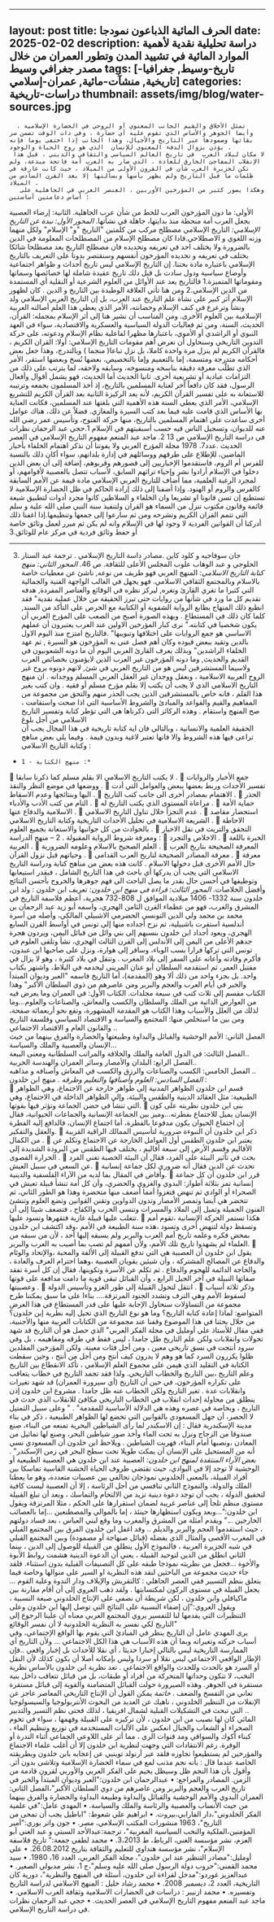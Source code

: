 ------
layout: post
title: الحرف المائية الذباعون نمودجا
date: 2025-02-02
description: دراسة تحليلية نقدية لأهمية الموارد المائية في تشييد المدن وتطور العمران من خلال مصدر جغرافي وسيط
tags: [تاريخ-وسيط, جغرافيا-تاريخية, منشآت-مائية, عمران-إسلامي]
categories: دراسات-تاريخية
thumbnail: assets/img/blog/water-sources.jpg
---

      تمثل الأخلاق والقيم الجانب المعنوي أو الروحي في الحضارة الإسلامية ، وأيضا الجوهر والأساس الذي تقوم عليه أي حضارة ، وفي ذات الوقت تضمن سر بقائها وصمودها عبر التاريخ والأجيال، وهذا الجانب إذا اختفى يوما فإنه يؤذن بزوال الدفء المعنوي للإنسان  الذي هو روح الحياة والوجود . 
     لا مكان لبلاد العرب  في تاريخ العالم السياسي والثقافي والديني ، قبل هذا الإنقلاب المفاجئ الخارق للعادة ، الذي صار به العرب أمة فاتحة مبدعة، ولم تكن لجزيرة العرب شأن في القرون الأولى من الميلاد ، حيث كانت غارقة في ظلمات ما قبل التاريخ ولم يظهر بأسها وبسالتها إلا بعد القرن السادس من الميلاد .
       وهكذا يصور كثير من المؤرخين الأوربين ، العنصر العربي في الجاهلية على أساس دعامتين أساستين :
 الأولى: ما دون المؤرخون العرب للحط من شأن عرب الجاهلية.
الثانية: إرضاء العصبية بجعل العرب أمة منحطة منذ بدايتها، جاهلة في نشأتها.
*المحور الأول: نبدة عن التاريخ الإسلامي:*
      التاريخ الإسلامي مصطلح مركب من كلمتين "التاريخ "و" الإسلام" ولكل منهما وزنه اللغوي و الاصطلاحي.فادا كان مصطلح الإسلام من المصطلحات المعلومة في الدين بالضرورة ولا يختلف احد في تعريفه وتحديده فان مصطلح التاريخ يعد مصطلحا شائكا يختلف في تعريفه و تحديده المؤرخون أنفسهم وسنقتصر بدونا على التعريف بالتاريخ الإسلامي باعتباره مادة بحتنا.
     إن التاريخ الإسلامي ليس تاريخ أحداث و ظواهر اجتماعية وأوضاع سياسية ودول سادت بل قبل دلك تاريخ عقيدة شاملة لها خصائصها وسماتها ومقوماتها المتميزة.1
فالتاريخ يعد عند الأوائل من العلوم الشرعية أو النقلية أي المستمدة من الدين الإسلامي.2 ومن هنا تأتي العلاقة  الوطيدة بين التاريخ و الدين .
كان لظهور الإسلام أثر كبير على نشأة علم التاريخ عند العرب، بل إن التاريخ العربي الإسلامي ولد ونشأ وترعرع في كنف الإسلام وحضانته، الأمر الذي يعطي هذا العلم أصالته العربية الإسلامية بين العلوم الأخرى. 
ومن المناسب أن نشير هنا إلى أثر الإسلام بمجمله: القرآن، الحديث، السنة، ومن ثم فعاليات الدولة السياسية والعسكرية والاقتصادية، سواء في العهد النبوي أو الراشدي أو الأموي، باعتبارها مظهرا لفاعلية نظام الإسلام ودعوته، على حركة التدوين التاريخي
وسنحاول أن نعرض أهم مقومات التاريخ الإسلامي:
أولا: القران الكريم
، فالقرآن الكريم لم ينزل مرة واحدة كاملا، بل نزل تباعا( منجما ) وبالتدرج، وهذا جعل بعض أحكامه متدرجة ومتسمة، إما بالتعميم وإما بالتخصيص، بعضها نُسخ وبعضها استقر، الأمر الذي تطلَّب معرفة دقيقة بناسخه ومنسوخه، وسابقه ولاحقه، لما يترتب على ذلك من التزامات عبادية أو تشريعية أخرى.
ثانيا الحديث
أما الحديث، فهو يشمل أقوال وأفعال الرسول، فقد كان دافعاً آخر لعناية المسلمين بالتاريخ، إذ أخذ المسلمون بجمعه وترتيبه للاستعانة به على تفسير القرآن الكريم، لأنه يعد الركيزة الثانية بعد القرآن الكريم للتشريع الإسلامي، الأمر الذي يعطي السنة هذه الأهمية التي بلغتها عند المسلمين، فكانت العناية بها الأساس الذي قامت عليه فيما بعد كتب السيرة والمغازي.
فضلاً عن ذلك، هناك عوامل أخرى ساعدت على اهتمام المسلمين بالتاريخ، منها حركة الفتوح، وتأسيس عمر رضي الله عنه للديوان، وتسجيل الناس فيه حسب أسبقيتهم في الإسلام
1.حجي عبد الرحمان نظرات في دراسة التاريخ الإسلامي ص 13
2. ماجد عبد المنعم مفهوم التاريخ الإسلامي في العصر الحديث .عدد7. 1978 مجلة المؤرخ العربي
ولا يفوتنا أن نذكر اهتمام الخلفاء بأخبار الماضين، للإطلاع على طرقهم ووسائلهم في إدارة بلدانهم، سواء أكان ذلك بالنسبة للفرس أم الروم، فاستقدموا الإخباريين إلى قصورهم وقربوهم، إضافة إلى أن بعض الذين دخلوا في الإسلام أرادوا نشر وإحياء تراثهم السابق، لأسباب تتصل بالعصبية لأقوامهم، أو لمجرد الرغبة العلمية، مما أضاف للتاريخ العربي الإسلامي مادة قيمة عن الأمم السابقة كالفرس والروم أو الهنود.
وإذا أضفنا إلى ذلك إرادة الحاكم في ظل الحضارة الإسلامية لا تستطيع إن تسن قانونا او تشريعا وان الخلفاء و السلاطين كانوا مجرد أدوات لتطبيق شيعة قائمة وقانون مكتوب تنزل من السماء هو القران ولتنفيذ سنة النبي صلى الله علية و سلم التي تتمم القران الكريم وتشرحه ومن ثم سارعوا إلى جمعها وتنظيمها.إذا اغفنا ذلك أدركنا أن القوانين الفردية لا وجود لها في الإسلام وانه لم يكن ثم مبرر لعمل وثائق خاصة أو حفظ وثائق فردية في مركز عام للوثائق.3
_________________________________
3. جان سوفاجيه و كلود كاين .مصادر داسة التاريخ الإسلامي . ترجمة عبد الستار الحلوجي و عبد الوهاب علوب المجلس الأعلى للثقافة. ص 46.
*المحور الثاني: منهج كتابة التاريخ الاسلامي:*
المنهج العربي فهو طريف من نوعه, ناشئ عن معطيات خاصة بالاسلام وبالمجتمع الثقافي
الاسلامي. فهو يجهل في الغالب الواجهة الفنية والجمالية التي كثيرا ما تغري القارئ
وتغره, ليركز نظره في الوقائع والعناصر المفردة, هدفه تقديم كل ما ورد في شأنها من
روايات حتى تبرز الحقيقة من خلال عملية نقدية" 
فقد انطبع ذلك المنهاج بطابع الرواية الشفوية أو الكتابية مع الحرص على التأكد من السند,
كلما كان ذلك في المستطاع . وبهذه الصورة أصبح من الصعب على المؤرخ العربي أن
يكون شخصيا في كتابته." 
نرى كبار المؤرخين الاولين عند العرب يعتبرون أن عملهم الاساسي هو جمع الروايات
على اختلافها وتبويبها" .فالتاريخ امتزج منذ اليوم الاول بالدين وتقيد ببعض قيوده وكان
أهم فصل عنى به المؤرخون هو السيرة , تم عهد الخلفاء الراشدين" 
وبذلك يعرف القارئ العربي اليوم أن ما دونه الشعوبيون في القديم والحديث, وما دونه
المؤرخون غير العرب الذين لايؤمنون بخصائص العرب ولاسيما المستشرقين ليس هو
من التاريخ العربي في شئ, لانهم دونوه بروح غير الروح العربية الاسلامية ، وبعقل ووجدان غير العقل العربي المسلم ووجدانه  .
ان منهج التاريخ الاسلامي الذي لا يجب أن يكتب إلا بقلم مؤرخ مسلم  أو فقيه  . وان كتب
  بغير هذا القلم ، فانه خاص بالمستشرقين الذين يجب الحذر منهم والتحق من مجموعة من
 المفاهيم والقيم والقواعد والمبادئ والشروط الأساسية التي اذا صحت واستقامت ، صح 
المنهج واستقام  . 
وهذه الركائز التي ذكرناها هي التي تؤطر كتابة وتفسير التاريخ الاسلامي من أجل بلوغ  
الحقيقة العلمية والانسانية ، وبالتالي فان اية كتابة تاريخية في هذا المجال يجب أن تراعى 
فيها هذه الشروط والا فانها تعتبر لاغية وبدون قيمة .
  وفيما يلي بعض مناهج وكتابة التاريخ الاسلامي : 
*     1 - منهج الكتابة :*
	لا يكتب التاريخ الاسلامي الا بقلم مسلم كما ذكرنا سابقا .
	جمع الأخبار والروايات ووضعها في موضع النظر والنقذ .
	تفسير الأحداث وربط بعضها ببعض والعوامل التي أدت اليها وبنتائجها وعدم الاسقاط .
	 الاهتمام بمصادر أخرى الى جانب كتب التاريخ .
	الحذر التام من كتب الأدب والأدباء .
	مراعاة المستوى الذي يكتب التاريخ له .
	حماية الأمة الاسلامية والدفاع عنها .
	 عدم التجزأ خلال تناول التاريخ الاسلامي .
	استحضار مقاصد الشريعة الاسلامية في تحليل الأحداث التاريخية وكتابة التاريخ الاسلامي .
	الاحاطة بالحوادث من كل جوانبها  والاستعانة بجميع العلوم .
	التحقق والتريث في نقل الاخبار ومعرفة شروط الرواية المقبولة . 
2 – منهج الدراسة :
	 الاخلاص والتجرد .
	الخبرة باللغة العربية .
	العلم الصحيح بالاسلام وعلومه الضرورية .
	المعرفة الصحيحة بتاريخ العرب وحياتهم قبل نزول القرآن .
	معرفة المصادر الصحيحة لتاريخ العرب القدامى .
	معرفة حال الأمم الأخرى قبل دخولها الاسلام . 
       كانت هذه بعض من مناهج كتابة ودراسة التاريخ الاسلامي التي يجب أن يدركها أي باحث في هذا التاريخ الشامل ، فبقدر استيعابها وتوظيفها في أحسن حال بقدر ما يصل الباحث الى فهم جوهرها والخروج بأحسن النتائج وأفضل الخلاصات. 
*المحور الثالث: قراءة في منهج ابن خلدون:*
تعريف ابن خلدون :
      ولد ابن خلدون سنة 1332- 1406  ميلادية الموافق ل 808-732 هجرية، أعظم فلاسفة التاريخ في المشرق والغرب، فهو من عظماء القرن الثامن الهجري، واسمه أبو زيد عبد الرحمان بن محمد بن محمد ولي الدين التونسي الحضرمي الاشبيلي المالكي، وأصله من أسرة أندلسية استقرت باشبيلية، ثم نزح أجداده منها إلى تونس في أواسط القرن السابع الهجري، ويعود أجداد ابن خلدون بنسبهم إلى بني وائل من قبائل اليمن، ويردون هجرة جدهم الأعلى من اليمن إلى الأندلس إلى القرن الثالث الهجري، نشأ وتلقى العلوم في تونس التي تركها فرارا بسب الوباء، وسافر إلى هوارة، ونزل على صاحبها ابن عبدون، فأكرم وفادته وأعانه على السفر إلى بلاد المغرب .
     وتنقل في بلاد كثيرة ، وهو لا يزال في مقتبل العمر، ثم استقدمه السلطان أبو عنان المريني ليخدمه في البلاط، واشتهر بكتاب واحد. بل بجزء واحد من ذلك ألا وهو (المقدمة)، أما التاريخ فاسمه "العبر وديوان المبتدأ والخبر في أيام العرب والعجم والبربر ومن عاصرهم من ذوي السلطان الأكبر" وهذا الكتاب مقسم إلى ثلاث كتب في سبعة مجلدات.
 الكتاب الأول: في العمران وما يعرض فيه من العوارض الذاتية من الملك والسلطان والكسب والمعاش، والصناعات والعلوم...وما لذلك من العلل والأسباب وهذا الكتاب هو المقدمة المشهورة، وتقع نحو أربعمائة صفحة، ومن بين ما استخلص منها: المجتمع والسياسة و الاقتصاد السياسي وفلسفة التاريخ والقانون العام و الاقتصاد الاجتماعي ..                                                  
الفصل الثاني: الأمم الوحشية والقبائل والبداوة وطبيعتها والحضارة والفرق بينهما من حيث الإنسان والعصبية والملك والسياسة...  
الفصل الثالث: في الدول العامة والملك والخلافة والمراتب السلطانية ومعنى البيعة..                                                   
الفصل الرابع: البلدان والأمصار وسائر العمران والهندسة الحربية..                                                                      
الفصل الخامس: الكسب والصناعات والرزق والكسب في المعاش وأصنافه و مذاهبه ..                                        
*الفصل السادس: العلوم وأصنافها والتعليم وطرقه .*
 منهج ابن خلدون :  
	قسم ابن خلدون الظواهر المدنية إلى ظواهر خارجة عن الاجتماع، وهي الظواهر الطبيعية: مثل العقائد الدينية والطقس والبيئة، وإلى الظواهر الداخلة في الاجتماع، وهي التي تنشأ في حضن الجماعة وتؤثر فيها بقوتها.
	بنى ابن خلدون نظريته على كون الإنسان يميل للاجتماع بفطرته...وميز بين الجماعة الإنسانية والجماعات الحيوانية، فقال إن اجتماع الحيوان يكون مدفوعا بالفطرة، أما اجتماع الإنسان، فالدافع إليه الفطرة والعقل والتفكير.
	ذكر ابن خلدون أن النبوءة ضرورية لتأسيس الممالك الراقية القريبة من الكمال .
	يعتبر ابن خلدون الطقس أول العوامل الخارجة عن الاجتماع وتكلم عن الأقاليم وقسم الأرض إلى سبعة أقاليم ، يختلف فيها الطقس من البرودة الشديدة إلى الحرارة القصوى .
	بحث في تأثير البيئة على الفرد، فقال أن البيئة الخصبة تغني الفرد عن السعي في سبيل العيش.
	تحدث عن الدين فقال أنه ضروري لكل جماعة إنسانية وأفاض في المقال بما لديه من الآراء الفلسفية والدينية.
	قرر ابن خلدون أن كل جماعة إنسانية تمر بثلاثة أطوار: البدوي والغزوي والحضري، وأن كل أمة تنشأ قبيلة تعيش في الصحراء أو الوادي ثم تنهض فتغزوا أمما أضعف منها متحضرة وهذا هو الطور الثاني، ثم تتحضر هي أيضا وتمصر الأمصار وتدون الدواوين وتقنن القوانين وتضع العلوم وتنشئ الفنون الجميلة وتميل إلى الملاذ والمسرات وتنسى الحرب والكفاح ، فتضعف شيئا إلى أن تتغلب عليها قبيلة غازية فتقهرها وتسود عليها.
	هكذا تستمر الحركة الإنسانية ،تقوم أمم وتسقط دولة لتنهض أخرى وتسود ،هذه سنة الطبيعة في الأمم ،وقد اكتشف ابن خلدون بمحض فكره وعلمه تاريخ أمم العرب والبربر ولم يسبقه إليها أحد ، لأن من سبقه من العلماء لم يشهدوا تاريخ تلك الأمم، ولأن أممهم لم تصب بما أصيب به العرب والبربر.
	يقول ابن خلدون أن العصبية هي التي تدفع القبيلة إلى الألفة والمحبة ،والإتحاد والوئام والدفاع عن المصالح المشتركة ، وأن شيئين يقويان العصبية ،وهما احترام العرف والعادة ، والحاجة الدائمة للهجوم والدفاع . ثم تكلم عن الأسرة وتكوينها، فقال إن كل أسرة تفقد صفاتها النبيلة في آخر الجيل الرابع ، وأن القبائل تبقى قوية ما دامت مدافعة على قوتها وعصبيتها .
	انتقل لتحول القبيلة إلى طور الغزو وتأسيس الدولة .
	وذكر ثلاثة أسباب لسقوط الأمم وهي الترف وتشدد الجنود المرتزقة....
بناءا على ما سبق يمكننا طرح مجموعة من التساؤلات سنحاول الإجابة عليها على قدر المستطاع في هذا العرض المتواضع:  لماذا إعادة كتابة التاريخ؟ وما هو نوع التاريخ الذي تحيل إليه نظرية إبن خلدون؟ 
   من خلال بحثنا في هذا الموضوع وقفنا عند مجموعة من الكتابات العربية منها والأجنبية، ففي مقال للأستاذ علي أومليل في مجلة الفكر العربي" الذي حصل هو أن التاريخ قد شهد تحولات وانقلابات ولكن علم التاريخ ظل جامدا ، ليس فقط في طرقه ومفاهيمه ، بل وفي سرود أنتجت في نسق تاريخي معين ، ومن أجل فئات معينة. ولكن المؤرخين المقلدين ظلوا يكررون السرد كما هو وهم لا يدرون كيف أنتج ومن أجل من أنتج ، وحين سقطت الكتابة في التقليد الذي هيمن على مجموع العلم الإسلامي ، تأكد الانقطاع بين التاريخ وعلم التاريخ ،بين التاريخ والخطاب التاريخي. ولذا فقد تجمد التاريخ في خطاب يتعاقب على تكراره المؤرخون، في حين أن التاريخ (أي سيرورة العمران) قد شهد تغيرات وانقلابات عدة . تغير التاريخ ولكن الخطاب عنه ظل جامدا . مشروع ابن خلدون إذن ينطلق من محاولة إحداث انقلاب في الخطاب التاريخي مكافئ للانقلاب الذي حدث في التاريخ ، وبخاصة في عصره وهذه هي الدلالة الأساسية للمقدمة"  .
 " وعلى سبيل الثمتيل لا الحصر، أن جهل المسعودي بالقوانين التي تخضع لها الظواهر الطبيعية ، ذكر في بناء مدينة الإسكندرية فقال : إن الاسكندر لما رأى الشياطين البحرية تمنعه من البناء، صنع صندوقا من الزجاج ونزل به تحت الماء وأخذ صور شياطين البحر، وصنع لها تماثيل من المعادن ،ونصبها أمام البناء، فهربت الشياطين . ويلاحظ ابن خلدون أن المسعودي نسي أنه من المستحيل على الإنسان أن يمكث طويلا تحت سطح البحر في زمن الإسكندر" . 
*بعض الآراء المنتقدة لمنهج ابن خلدون:*
    العصبية عند ابن خلدون هي العصبية الطبيعية أو الوحشية لا توجد إلا في البوادي، حيث تقتضي ظروف الحياة الخشنة القاسية تماسكا بين أفراد القبيلة، بالمعنى الخلدوني نموذجان تحالفي بين عصبيات متعددة، وهو ما يعطنا الملك والدولة، والنموذج الثاني تنافسي من أجل الرئاسة ، إلا أن العصبية ليست كافية لتحقيق الدولة ، يجب أن توجد دعوة دينية تزيد من الالتحام والتماسك ، وبعد أن تبلغ القبيلة مستوى منظم تلجأ إلى عناصر غريبة لضمان استقرارها على الحكم ، مثلا المرتزقة ويقول ابن خلدون:"...وبعد ويكون استظهارها حينئذ ، إما بالموالي والمصطنعين ...إما بالعصائب الخارجين ..."  ويقدم أمثلة من المشرق والمغرب وما وقع لبني العباس ، بعد فساد دولتهم ، حيث استقدموا العجم والبربر والديلم ..
     وقد اغفل ابن خلدون الفرق بين المجتمع القبلي في المغرب الأقصى والمثال الذي يفضله  (قبائل صنهاجة أو مصمودة) وبين المجتمع القبلي في شبه الجزيرة العربية ، فالنموذج الأول ينطلق من القبيلة للوصول إلى الدين ، بينما الثاني انطلق من الدين لتوحيد القبيلة ، يعني أن الدعوة الدينية هشمت روابط الأبوة والأخوة ...فجعل من نظريته نموذجا طبقه على كل التصنيفات القبلية بدون استثناء.
      فلقد جاء حديث مجموعة من الباحثين لنقد هذه النظرية او السير على منوالها وخاصة فيما يتعلق بنظم التسيير ففي العصر الجاهلي : كالتقريش والإيلاف ودار الندوة وعلية القوم ... يجعل القبيلة في مستوى الركون لمكتسابتها .
      ولقد ذهب العروي إلى أن أقام مقارنة بين ماكيافلي وابن خلدون ، لكن شريطة أن نضفي على الإنتاج الخلدوني صبغة النسبية ، ويقول العروي:"إن إضفاء النسبية على النتائج التي توصل إليها ابن خلدون وعلى التنظيرات التي يقدمها لنا للتفسير يروي المجتمع الغربي معناه أن علينا الرجوع إلى التاريخ لكي نفسر به النظرية الخلدونية لا أن نفسر الوقائع"  
     يرى المهدي عامل أن التاريخ ينظر في المبادئ التي يقوم بها الواقع الإجتماعي، وفي أسباب حركته وتغيراته وبما أن هذه الأسباب هي هذا الكل الاجتماعي ... ولأن التاريخ أي الممارسة التاريخية ليس بالتالي إخبارا حديثا ، أي نقلا للأحداث بل إخبار واقعي ..فإن الإطار الواقعي الاجتماعي ليس نقلا أو سردا وليس بإمكانه أصلا أن يكون كذلك لأن النقل أو السرد هو بالحدث وللحدث والواقع الاجتماعي .
    تعد نظرية ابن خلدون بالأساس نظرية النخب، لا تتكون وحداتها المتحركة من أفراد أو طبقات، بل من قبائل تتعاقب داخل بنية مستقرة  في الجوهر. وهذه الصيرورة حولت القبائل المتضامنة والقوية إلى قبائل مستقرة  تعاني من التفسخ والضعف  .
*خاتمة*
              يمكن القول أن الإنتاج التاريخي المعاصر عاجز عن الإنفلات من التنظير الخلدوني ، ناهيك عن العديد من البحوث الأنتربولوجيا والسيسولوجيا .. التي تبحث في التشكيلات القبلية لشمال افريقيا ، لذلك فحتى نظم التسير والتدبير المائي  كان لها نصيب من ابن خلدون ، لأن تركيزه على القبيلة وفهمها ، سواء في تخوم الصحراء أو الشعاب والجبال انعكس على الآليات المستخدمة  في توزيع وتنظيم الماء ، كبناء أكوك والسواقي ومد قنوات الري ، مما أثر على اللاوعي الجماعي  أثناء الندرة أو الوفرة.
      رغم الانتقادات التي وجهت لنظرية ابن خلدون إلا أن أغلب علماء الاجتماع والمؤرخين لم يستطيعوا تجاوزه فلقد عبر أرنولد توينبي عن إعجابه بابن خلدون وبطريقته الخاصة عندما قال : بأنه  نجم مذنب لمع  في سماء الحضارة الإسلامية  وتلاشى  بدون أثر. وأقول بأن هذا النجم ظل وسيظل يخيم على الفكر العربي والأوربي لقرون قادمة من الزمن.
المصادر والمراجع:
•	عبدالرحمان ابن خلدون:"العبر وديوان المبتدأ والخبر في تاريخ العرب والعجم والبربر ومن عاصرهم من دوي السلطان الأكبر"،الفصل الثاني: العمران البدوي والأمم الوحشية والقبائل والبداوة وطبيعة البداوة والحضارة والفرق بينهما من حيث الأنساب والعصبية والرئاسة والملك والسياسة.
•	المهدي عامل:"في علمية الفكر الخلدوني"،دار الفارابي،بيروت.
•	ابراهيم علي شعوط: "اباطيل يجب أن تمحى من التاريخ"، 1963 منشورات المكتب الإسلامي، مصر.
•	جون واتر بوري:"أمير المؤمنين،الملكية والنخب السياسية المغربية"، ترجمة:عبدالأحد السبتي و عبد الغني أبو العزم، نشر مؤسسة الغني، الرباط، ط 3،2013.
•	محمد لطفي جمعة:" تاريخ فلاسفة الإسلام"، نشر مؤسسة هنداوي للتعليم والثقافة بتاريخ 26.08.2012.
•	علي أومليل:"مصادر التنظير عند ابن خلدون"، مجلة الفكر العربي، العدد 16، 1980. 
•	سيد محمد القمني:"حروب دولة الرسول صلى الله عليه وسلم"،ج 1، نشر مدبولي الصغير.
•	عبدالعزيز غوردو:"مدخل لقراءة ابن خلدون، أسئلة في المنهج والنظرية"، دورية كان التاريخية، العدد 2، ديسمبر 2008. 
•	محمد رشاد خليل : المنهج الاسلامي لدراسة التاريخ وتفسيره.
•	محمد ازنيبر : دراسات في الحضارات الاسلامية وثقافة الغرب الاسلامي.
•	ماجد عبد المنعم مفهوم التاريخ الإسلامي في العصر الحديث.
•	حجي عبد الرحمان نظرات في دراسة التاريخ الإسلامي.

